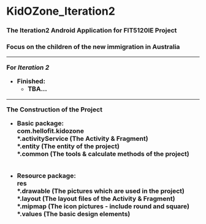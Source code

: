 # KidOZone_Iteration2
<h3>The Iteration2 Android Application for FIT5120IE Project<h3>
 
Focus on the children of the new immigration in Australia 
 
----
 
For _Iteration 2_
 
* Finished:
	* TBA...

-----

The Construction of the Project

- Basic package:<br>
	com.hellofit.kidozone<br>
				\*.activityService (The Activity & Fragment)<br>
				\*.entity (The entity of the project)<br>
				\*.common (The tools & calculate methods of the project)<br><br>
			
- Resource package:<br>
	res<br>
			\*.drawable (The pictures which are used in the project)<br>
			\*.layout (The layout files of the Activity & Fragment)<br>
			\*.mipmap (The icon pictures - include round and square)<br>
			\*.values (The basic design elements)<br>
